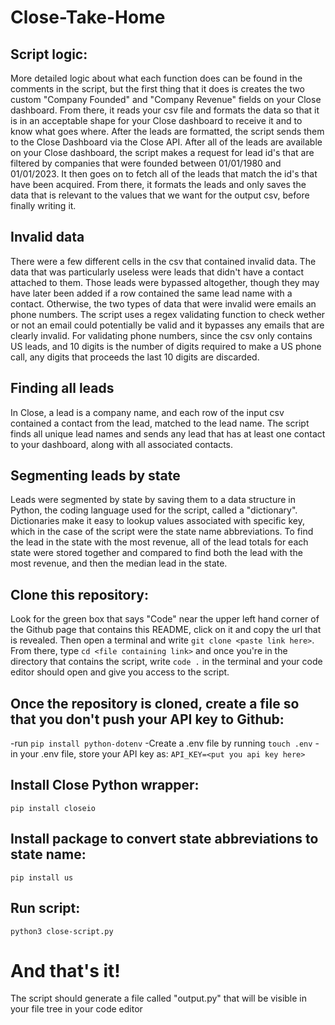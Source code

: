 # Close-Take-Home

## Script logic:
More detailed logic about what each function does can be found in the comments in the script, but the first thing that it does is creates the two custom "Company Founded" and "Company Revenue" fields on your Close dashboard. From there, it reads your csv file and formats the data so that it is in an acceptable shape for your Close dashboard to receive it and to know what goes where. After the leads are formatted, the script sends them to the Close Dashboard via the Close API. After all of the leads are available on your Close dashboard, the script makes a request for lead id's that are filtered by companies that were founded between 01/01/1980 and 01/01/2023. It then goes on to fetch all of the leads that match the id's that have been acquired. From there, it formats the leads and only saves the data that is relevant to the values that we want for the output csv, before finally writing it.

## Invalid data
There were a few different cells in the csv that contained invalid data. The data that was particularly useless were leads that didn't have a contact attached to them. Those leads were bypassed altogether, though they may have later been added if a row contained the same lead name with a contact. Otherwise, the two types of data that were invalid were emails an phone numbers. The script uses a regex validating function to check wether or not an email could potentially be valid and it bypasses any emails that are clearly invalid. For validating phone numbers, since the csv only contains US leads, and 10 digits is the number of digits required to make a US phone call, any digits that proceeds the last 10 digits are discarded.

## Finding all leads
In Close, a lead is a company name, and each row of the input csv contained a contact from the lead, matched to the lead name. The script finds all unique lead names and sends any lead that has at least one contact to your dashboard, along with all associated contacts.

## Segmenting leads by state
Leads were segmented by state by saving them to a data structure in Python, the coding language used for the script, called a "dictionary". Dictionaries make it easy to lookup values associated with specific key, which in the case of the script were the state name abbreviations. To find the lead in the state with the most revenue, all of the lead totals for each state were stored together and compared to find both the lead with the most revenue, and then the median lead in the state.

## Clone this repository:
Look for the green box that says "Code" near the upper left hand corner of the Github page that contains this README, click on it and copy the url that is revealed. Then open a terminal and write `git clone <paste link here>`. From there, type `cd <file containing link>` and once you're in the directory that contains the script, write `code .` in the terminal and your code editor should open and give you access to the script.

## Once the repository is cloned, create a file so that you don't push your API key to Github:
-run `pip install python-dotenv`
-Create a .env file by running `touch .env`
-in your .env file, store your API key as:
  `API_KEY=<put you api key here>`

## Install Close Python wrapper:
`pip install closeio`

## Install package to convert state abbreviations to state name:
`pip install us`

## Run script:
`python3 close-script.py`

# And that's it!
The script should generate a file called "output.py" that will be visible in your file tree in your code editor